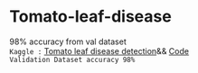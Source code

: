 # Tomato-leaf-disease


98% accuracy from val dataset </br>
` Kaggle : `
[Tomato leaf disease detection](https://www.kaggle.com/datasets/kaustubhb999/tomatoleaf)&&
[Code](https://www.kaggle.com/code/hsakash/tomato-leaf-disease-val-data-accuracy-98)
</br>
`Validation Dataset accuracy 98%`

